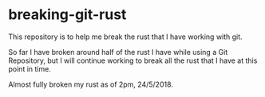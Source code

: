 # breaking-git-rust
This repository is to help me break the rust that I have working with git. 

So far I have broken around half of the rust I have while using a Git Repository, but I will continue working to break all the
rust that I have at this point in time.

Almost fully broken my rust as of 2pm, 24/5/2018.